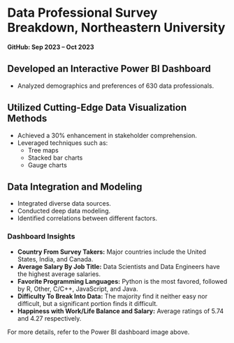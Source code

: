 # Data Professional Survey Breakdown, Northeastern University

**GitHub: Sep 2023 – Oct 2023**

## Developed an Interactive Power BI Dashboard
- Analyzed demographics and preferences of 630 data professionals.

## Utilized Cutting-Edge Data Visualization Methods
- Achieved a 30% enhancement in stakeholder comprehension.
- Leveraged techniques such as:
  - Tree maps
  - Stacked bar charts
  - Gauge charts

## Data Integration and Modeling
- Integrated diverse data sources.
- Conducted deep data modeling.
- Identified correlations between different factors.

### Dashboard Insights
- **Country From Survey Takers:** Major countries include the United States, India, and Canada.
- **Average Salary By Job Title:** Data Scientists and Data Engineers have the highest average salaries.
- **Favorite Programming Languages:** Python is the most favored, followed by R, Other, C/C++, JavaScript, and Java.
- **Difficulty To Break Into Data:** The majority find it neither easy nor difficult, but a significant portion finds it difficult.
- **Happiness with Work/Life Balance and Salary:** Average ratings of 5.74 and 4.27 respectively.

For more details, refer to the Power BI dashboard image above.
